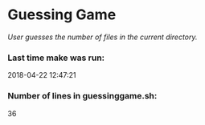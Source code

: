 # Guessing Game
*User guesses the number of files in the current directory.*
### Last time make was run: 
2018-04-22 12:47:21
### Number of lines in guessinggame.sh:
36
